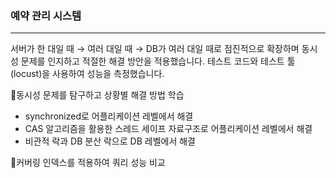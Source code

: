 ### 예약 관리 시스템

---

서버가 한 대일 때 → 여러 대일 때 → DB가 여러 대일 때로 점진적으로 확장하며 동시성 문제를 인지하고 적절한 해결 방안을 적용했습니다.
테스트 코드와 테스트 툴(locust)을 사용하여 성능을 측정했습니다.

📍동시성 문제를 탐구하고 상황별 해결 방법 학습
 - synchronized로 어플리케이션 레벨에서 해결
 - CAS 알고리즘을 활용한 스레드 세이프 자료구조로 어플리케이션 레벨에서 해결
 - 비관적 락과 DB 분산 락으로 DB 레벨에서 해결
 
📍커버링 인덱스를 적용하여 쿼리 성능 비교
